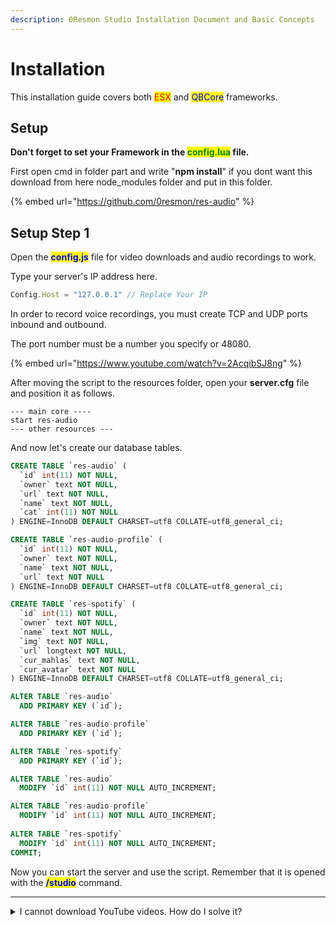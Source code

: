 ```yaml
---
description: 0Resmon Studio Installation Document and Basic Concepts
---
```


# Installation

This installation guide covers both <mark style="color:red;">ESX</mark> and <mark style="color:blue;">QBCore</mark> frameworks.

## Setup

**Don't forget to set your Framework in the **<mark style="color:green;">**config.lua**</mark>** file.**

First open cmd in folder part and write "**npm install**" if you dont want this download from here node\_modules folder and put in this folder.

{% embed url="https://github.com/0resmon/res-audio" %}

## Setup Step 1

Open the <mark style="color:blue;">**config.js**</mark> file for video downloads and audio recordings to work.

Type your server's IP address here.

```javascript
Config.Host = "127.0.0.1" // Replace Your IP
```

In order to record voice recordings, you must create TCP and UDP ports inbound and outbound.

The port number must be a number you specify or 48080.

{% embed url="https://www.youtube.com/watch?v=2AcqibSJ8ng" %}

After moving the script to the resources folder, open your **server.cfg** file and position it as follows.

```
--- main core ----
start res-audio
--- other resources ---
```

And now let's create our database tables.

```sql
CREATE TABLE `res-audio` (
  `id` int(11) NOT NULL,
  `owner` text NOT NULL,
  `url` text NOT NULL,
  `name` text NOT NULL,
  `cat` int(11) NOT NULL
) ENGINE=InnoDB DEFAULT CHARSET=utf8 COLLATE=utf8_general_ci;

CREATE TABLE `res-audio-profile` (
  `id` int(11) NOT NULL,
  `owner` text NOT NULL,
  `name` text NOT NULL,
  `url` text NOT NULL
) ENGINE=InnoDB DEFAULT CHARSET=utf8 COLLATE=utf8_general_ci;

CREATE TABLE `res-spotify` (
  `id` int(11) NOT NULL,
  `owner` text NOT NULL,
  `name` text NOT NULL,
  `img` text NOT NULL,
  `url` longtext NOT NULL,
  `cur_mahlas` text NOT NULL,
  `cur_avatar` text NOT NULL
) ENGINE=InnoDB DEFAULT CHARSET=utf8 COLLATE=utf8_general_ci;

ALTER TABLE `res-audio`
  ADD PRIMARY KEY (`id`);

ALTER TABLE `res-audio-profile`
  ADD PRIMARY KEY (`id`);

ALTER TABLE `res-spotify`
  ADD PRIMARY KEY (`id`);

ALTER TABLE `res-audio`
  MODIFY `id` int(11) NOT NULL AUTO_INCREMENT;

ALTER TABLE `res-audio-profile`
  MODIFY `id` int(11) NOT NULL AUTO_INCREMENT;
  
ALTER TABLE `res-spotify`
  MODIFY `id` int(11) NOT NULL AUTO_INCREMENT;
COMMIT;
```

Now you can start the server and use the script. Remember that it is opened with the <mark style="color:blue;">**/studio**</mark> command.

***

<details>

<summary>I cannot download YouTube videos. How do I solve it?</summary>

If YouTube videos are not downloading, you can find a solution by downloading an old version of ytdl-core. It will work more stable, but the videos will download late.

You can solve this problem by using the command below.

`npm i ytdl-core@4.9.1`

If you want to update ytdl-core again, you can use the code below. If a new ytdl-core is released, try it, it may work more stable.&#x20;

`npm i ytdl-core`

</details>



###



###
